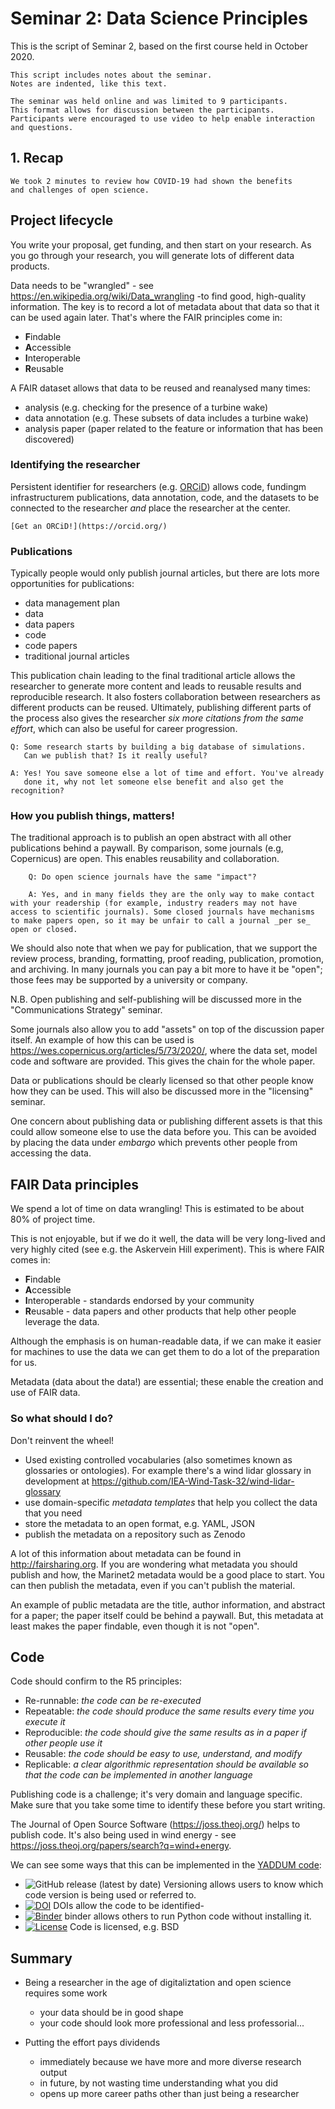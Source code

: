 # Seminar 2: Data Science Principles

This is the script of Seminar 2, based on the first course held in October 2020.

    This script includes notes about the seminar.
    Notes are indented, like this text.

    The seminar was held online and was limited to 9 participants.
    This format allows for discussion between the participants.
    Participants were encouraged to use video to help enable interaction and questions.

## 1. Recap

    We took 2 minutes to review how COVID-19 had shown the benefits
    and challenges of open science.
   
## Project lifecycle
You write your proposal, get funding, and then start on your research. As you go through your research, you will generate lots of different data products.

Data needs to be "wrangled" - see https://en.wikipedia.org/wiki/Data_wrangling -to find good, high-quality information. The key is to record a lot of metadata about that data so that it can be used again later. That's where the FAIR principles come in:
  - **F**indable
  - **A**ccessible
  - **I**nteroperable
  - **R**eusable
  
A FAIR dataset allows that data to be reused and reanalysed many times:
  - analysis (e.g. checking for the presence of a turbine wake)
  - data annotation (e.g. These subsets of data includes a turbine wake)
  - analysis paper (paper related to the feature or information that has been discovered)

### Identifying the researcher
Persistent identifier for researchers (e.g. [ORCiD](https://orcid.org/)) allows code, fundingm infrastructurem publications, data annotation, code, and the datasets to be connected to the researcher _and_ place the researcher at the center.

    [Get an ORCiD!](https://orcid.org/)
    
### Publications
Typically people would only publish journal articles, but there are lots more opportunities for publications:
  - data management plan
  - data
  - data papers
  - code
  - code papers
  - traditional journal articles
 
This publication chain leading to the final traditional article allows the researcher to generate more content and leads to reusable results and reproducible research. It also fosters collaboration between researchers as different products can be reused. Ultimately, publishing different parts of the process also gives the researcher _six more citations from the same effort_, which can also be useful for career progression.

    Q: Some research starts by building a big database of simulations.
       Can we publish that? Is it really useful?
    
    A: Yes! You save someone else a lot of time and effort. You've already
       done it, why not let someone else benefit and also get the recognition?


### How you publish things, matters!
The traditional approach is to publish an open abstract with all other publications behind a paywall. By comparison, some journals (e.g, Copernicus)  are open. This enables reusability and collaboration.

``` text
    Q: Do open science journals have the same "impact"?
    
    A: Yes, and in many fields they are the only way to make contact with your readership (for example, industry readers may not have access to scientific journals). Some closed journals have mechanisms to make papers open, so it may be unfair to call a journal _per se_ open or closed.
```
    
We should also note that when we pay for publication, that we support the review process, branding, formatting, proof reading, publication, promotion, and archiving. In many journals you can pay a bit more to have it be "open"; those fees may be supported by a university or company.
    
N.B. Open publishing and self-publishing will be discussed more in the "Communications Strategy" seminar.

Some journals also allow you to add "assets" on top of the discussion paper itself. An example of how this can be used is https://wes.copernicus.org/articles/5/73/2020/, where the data set, model code and software are provided. This gives the chain for the whole paper.

Data or publications should be clearly licensed so that other people know how they can be used. This will also be discussed more in the "licensing" seminar.

One concern about publishing data or publishing different assets is that this could allow someone else to use the data before you. This can be avoided by placing the data under _embargo_ which prevents other people from accessing the data.

## FAIR Data principles
We spend a lot of time on data wrangling! This is estimated to be about 80% of project time.

This is not enjoyable, but if we do it well, the data will be very long-lived and very highly cited (see e.g. the Askervein Hill experiment). This is where FAIR comes in:

  - **F**indable
  - **A**ccessible
  - **I**nteroperable - standards endorsed by your community
  - **R**eusable - data papers and other products that help other people leverage the data.

Although the emphasis is on human-readable data, if we can make it easier for machines to use the data we can get them to do a lot of the preparation for us.

Metadata (data about the data!) are essential; these enable the creation and use of FAIR data.

### So what should I do?
Don't reinvent the wheel!

  - Used existing controlled vocabularies (also sometimes known as glossaries or ontologies). For example there's a wind lidar glossary in development at https://github.com/IEA-Wind-Task-32/wind-lidar-glossary
  - use domain-specific _metadata templates_ that help you collect the data that you need
  - store the metadata to an open format, e.g. YAML, JSON
  - publish the metadata on a repository such as Zenodo
  
A lot of this information about metadata can be found in http://fairsharing.org. If you are wondering what metadata you should publish and how, the Marinet2 metadata would be a good place to start. You can then publish the metadata, even if you can't publish the material.

An example of public metadata are the title, author information, and abstract for a paper; the paper itself could be behind a paywall. But, this metadata at least makes the paper findable, even though it is not "open".

## Code
Code should confirm to the R5 principles:

  - Re-runnable: _the code can be re-executed_
  - Repeatable: _the code should produce the same results every time you execute it_
  - Reproducible: _the code should give the same results as in a paper if other people use it_
  - Reusable: _the code should be easy to use, understand, and modify_
  - Replicable: _a clear algorithmic representation should be available so that the code can be implemented in another language_
  
Publishing code is a challenge; it's very domain and language specific. Make sure that you take some time to identify these before you start writing.

The Journal of Open Source Software (https://joss.theoj.org/) helps to publish code. It's also being used in wind energy - see https://joss.theoj.org/papers/search?q=wind+energy.

We can see some ways that this can be implemented in the [YADDUM code](https://github.com/niva83/YADDUM):
  - ![GitHub release (latest by date)](https://img.shields.io/github/v/release/niva83/YADDUM) Versioning allows users to know which code version is being used or referred to.
  - [![DOI](https://zenodo.org/badge/221973907.svg)](https://zenodo.org/badge/latestdoi/221973907) DOIs allow the code to be identified-
  - [![Binder](https://mybinder.org/badge_logo.svg)](https://mybinder.org/v2/gh/niva83/YADDUM/master?filepath=examples%2Fexample_1.ipynb) binder allows others to run Python code without installing it.
  - [![License](https://img.shields.io/badge/license-BSD-green)]() Code is licensed, e.g. BSD

## Summary

- Being a researcher in the age of digitaliztation and open science requires some work
  - your data should be in good shape
  - your code should look more professional and less professorial...

- Putting the effort pays dividends
  - immediately because we have more and more diverse research output
  - in future, by not wasting time understanding what you did
  - opens up more career paths other than just being a researcher
